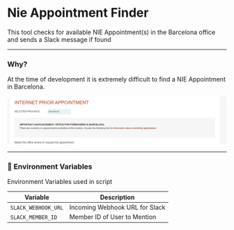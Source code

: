# Nie Appointment Finder
This tool checks for available NIE Appointment(s) in the Barcelona office and sends a Slack message if found

---

### Why?

At the time of development it is extremely difficult to find a NIE Appointment in Barcelona. 


![img.png](img.png)

---

### :flags: Environment Variables
Environment Variables used in script


| Variable | Description |
| -------- | ----- |
| `SLACK_WEBHOOK_URL` | Incoming Webhook URL for Slack |
| `SLACK_MEMBER_ID` | Member ID of User to Mention | 
